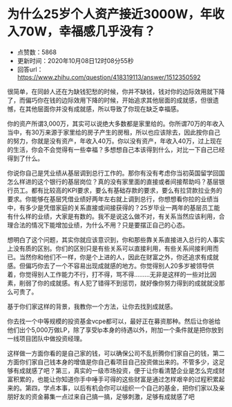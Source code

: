 # 为什么25岁个人资产接近3000W，年收入70W，幸福感几乎没有？
- 点赞数：5868
- 更新时间：2020年10月08日12时08分55秒
- 回答url：https://www.zhihu.com/question/418319113/answer/1512350592
<body>
 <p data-pid="jjedwXls">很简单，在同龄人还在为缺钱犯愁的时候，你并不缺钱，钱对你的边际效用就下降了，而偏巧你在钱的边际效用下降的时候，开始追求其他层面的成就感，但很遗憾，在其他层面你并没有成就感，所以导致了你现在缺乏幸福感。</p>
 <p data-pid="m8oZO8rd">你的资产所谓3,000万，其实可以说绝大多数都是家里给的。你所谓70万的年收入当中，有30万来源于家里给的房子产生的房租，所以也应该除去，因此按你自己的努力，你就是没有资产，年收入40万。你以没有资产，年收入40万，过上现在的生活，你会不会觉得有一些幸福？多想想自己本该得到什么，对比一下自己已经得到了什么。</p>
 <p data-pid="1JoYRaPT">你说你自己是凭业绩从基层调到总行工作的。那你有没有考虑你当初英国留学回国怎么样进的这个银行的基层岗位？真的没有家里面的直接或者间接帮助吗？基层银行员工。都有比较高的KPI要求，要么有基础存款的要求，要么有拉贷款拉业务的要求。你能够在基层凭借业绩好两年左右就上调到总行，你想想看你拉的业绩当中，有多少是凭借家庭的关系直接或间接获得的？25岁毕业一两年的基层员工能有什么样的业绩，大家是有数的。我不是说这么做不对，有关系当然应该利用，合理合法的情况下能增加业绩，为什么不用？只是要摆正自己的心态。</p>
 <p data-pid="YFJwuWtf">想明白了这个问题，其实你就应该意识到，你和那些靠关系直接进入总行的人事实上没有质的区别。你们的区别只是有些关系可以直接利用，有些关系间接利用而已。当然你和他们不一样，你是个上进的人，因此在财富之外，你还追求有成就感。但偏巧你去了一个不容易出现成就感的地方。你觉得别人20多岁被领导供着，你觉得别人工作能力不行，打不得，骂不得………无非是这样的一些对比因素，削弱了你的成就感。有人犯了错得不到惩罚，就好像你努力得到的成就就没那么可贵了。</p>
 <p data-pid="toof1GYz">基于你们家这样的背景，我教你一个方法，让你去找到成就感。</p>
 <p data-pid="VbmdDDBt">你去找一个中等规模的投资基金vcpe都可以，最好正在募资那种。然后让你爸给他们出个5,000万做LP，除了享受lp本身的待遇以外，附加一个条件就是把你放到一线项目团队中做投资经理。</p>
 <p data-pid="xHGOvAgU">这样做一方面你看的是自己家的钱，可以确保公司不乱折腾你们家自己的钱，第二方面你们家自己钱本身的增值是你自己看项目自己投资做出来的。不管多少，这足够有成就感了吧？第三，真实的一级市场投资，便于让你看清楚企业是怎么完成财富积累的，也能让你知道你手中唾手可得的这些财富是通过怎样艰辛的过程积累起来的。第四，学点本事，以后有机会你可以组织一个自己的基金，把你们家以及亲朋好友的资金募集一点过来自己搞一搞，足够刺激，足够有成就感了吧</p>
</body>